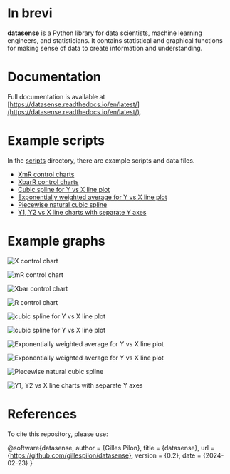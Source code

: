 # In brevi

**datasense** is a Python library for data scientists, machine learning engineers, and statisticians. It contains statistical and graphical functions for making sense of data to create information and understanding.

# Documentation

Full documentation is available at  [https://datasense.readthedocs.io/en/latest/](https://datasense.readthedocs.io/en/latest/).

# Example scripts

In the [scripts](scripts/) directory, there are example scripts and data files.

- [XmR control charts](scripts/x_mr_control_charts.py)
- [XbarR control charts](scripts/xbar_r_control_charts.py)
- [Cubic spline for Y vs X line plot](scripts/cubic_spline.py)
- [Exponentially weighted average for Y vs X line plot](scripts/exponentially_weighted_average_example.py)
- [Piecewise natural cubic spline](scripts/scripts/piecewise_natural_cubic_spline.py)
- [Y1, Y2 vs X line charts with separate Y axes](scripts/plot_lineleft_lineright_x_y1_y2.py)

# Example graphs

![X control chart](scripts/x_mr_example_x.svg)

![mR control chart](scripts/x_mr_example_mr.svg)

![Xbar control chart](scripts/xbar_r_example_xbar.svg)

![R control chart](scripts/xbar_r_example_r.svg)

![cubic spline for Y vs X line plot](scripts/cubic_spline_datetime_float.svg)

![cubic spline for Y vs X line plot](scripts/cubic_spline_integer_float.svg)

![Exponentially weighted average for Y vs X line plot](scripts/exponentially_weighted_average_datetime_float.svg)

![Exponentially weighted average for Y vs X line plot](scripts/exponentially_weighted_average_integer_float.svg)

![Piecewise natural cubic spline](scripts/spline_piecewise_natural_cubic_spline_TARGET_FEATURE_30.svg)

![Y1, Y2 vs X line charts with separate Y axes](scripts/plot_lineleft_lineright_x_y1_y2.svg)

# References

To cite this repository, please use:

@software{datasense,
  author      = {Gilles Pilon},
  title       = {datasense},
  url         = {https://github.com/gillespilon/datasense},
  version     = {0.2},
  date        = {2024-02-23}
}
